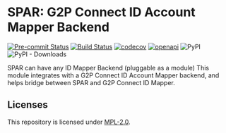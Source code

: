 # SPAR: G2P Connect ID Account Mapper Backend
[![Pre-commit Status](https://github.com/OpenG2P/social-payments-account-registry/actions/workflows/pre-commit.yml/badge.svg?branch=develop)](https://github.com/OpenG2P/social-payments-account-registry/actions/workflows/pre-commit.yml?query=branch%3Adevelop)
[![Build Status](https://github.com/OpenG2P/social-payments-account-registry/actions/workflows/test.yml/badge.svg?branch=develop)](https://github.com/OpenG2P/social-payments-account-registry/actions/workflows/test.yml?query=branch%3Adevelop)
[![codecov](https://codecov.io/gh/OpenG2P/social-payments-account-registry/branch/develop/graph/badge.svg)](https://codecov.io/gh/OpenG2P/social-payments-account-registry)
[![openapi](https://img.shields.io/badge/open--API-swagger-brightgreen)](https://validator.swagger.io/?url=https://raw.githubusercontent.com/OpenG2P/social-payments-account-registry/develop/api-docs/generated/openapi.json)
![PyPI](https://img.shields.io/pypi/v/social-payments-account-registry?label=pypi%20package)
![PyPI - Downloads](https://img.shields.io/pypi/dm/social-payments-account-registry)

SPAR can have any ID Mapper Backend (pluggable as a module)
This module integrates with a G2P Connect ID Account Mapper backend, and helps bridge between SPAR and G2P Connect ID Mapper.

## Licenses

This repository is licensed under [MPL-2.0](LICENSE).
